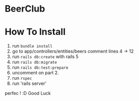 # BeerClub

# How To Install
1. run `bundle install`
2. go to app/controllers/entities/beers comment lines 4 -> 12
3. run `rails db:create` with rails 5
4. run `rails db:migrate`
5. run `rails db:test:prepare`
6. uncomment on part 2.
7. run `rspec`
8. run 'rails server'

perfec ! :D 
Good Luck
